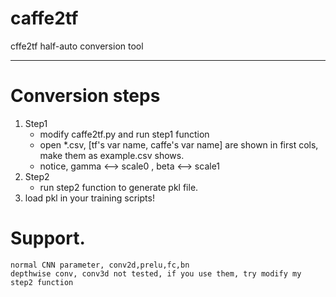 # caffe2tf
cffe2tf half-auto conversion tool

***

# Conversion steps
1. Step1
    - modify caffe2tf.py and run step1 function
    - open *.csv, [tf's var name, caffe's var name] are shown in first cols, make them as example.csv shows.
    - notice, gamma <--> scale0 , beta <--> scale1
2. Step2
    - run step2 function to generate pkl file.
3. load pkl in your training scripts!

# Support.
    normal CNN parameter, conv2d,prelu,fc,bn
    depthwise conv, conv3d not tested, if you use them, try modify my step2 function


